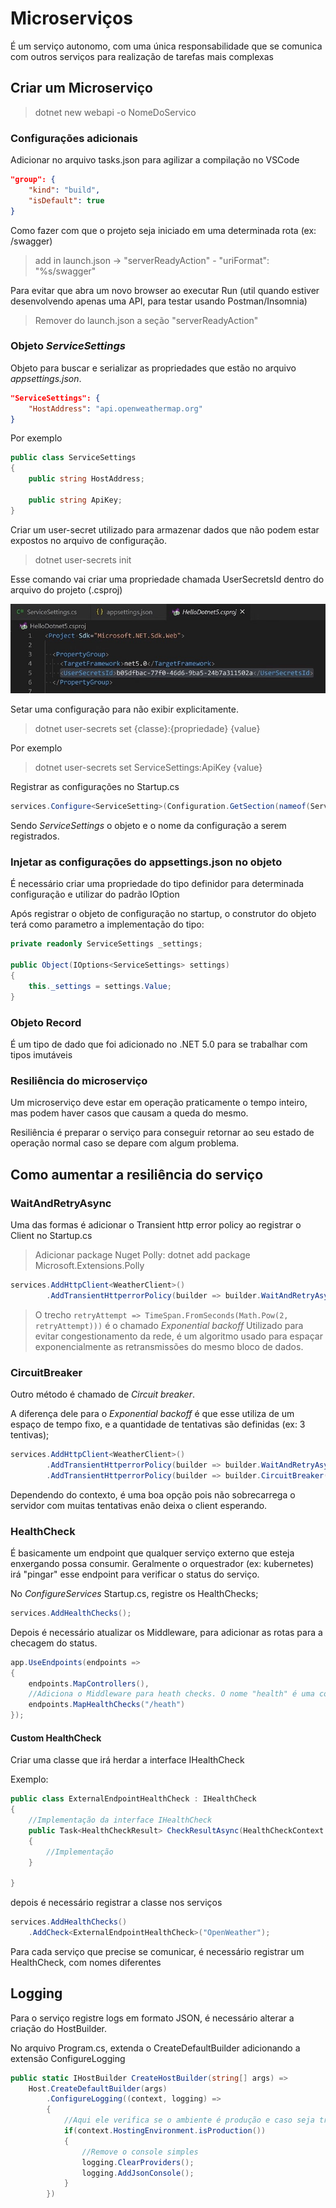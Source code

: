 # Microserviços

É um serviço autonomo, com uma única responsabilidade que se comunica com outros serviços para realização de tarefas mais complexas

## Criar um Microserviço

>dotnet new webapi -o NomeDoServico

### Configurações adicionais

Adicionar no arquivo tasks.json para agilizar a compilação no VSCode 

```json
"group": {
	"kind": "build",
	"isDefault": true
}
```

Como fazer com que  o projeto seja iniciado em uma determinada rota (ex: /swagger)

> add in launch.json -> "serverReadyAction"
	- "uriFormat": "%s/swagger"
	
Para evitar que abra um novo browser ao executar Run (util quando estiver desenvolvendo apenas uma API, para testar usando Postman/Insomnia)

> Remover do launch.json a seção "serverReadyAction"

### Objeto *ServiceSettings*

Objeto para buscar e serializar as propriedades que estão no arquivo *appsettings.json*.

```json
"ServiceSettings": {
    "HostAddress": "api.openweathermap.org"
}
```

Por exemplo

```c#
public class ServiceSettings
{
    public string HostAddress;

    public string ApiKey;
}
```

Criar um user-secret
utilizado para armazenar dados que não podem estar expostos no arquivo de configuração.

>dotnet user-secrets init

Esse comando vai criar uma propriedade chamada UserSecretsId dentro do arquivo do projeto (.csproj)

![UserSecretsId](img/UserSecretsId.jpg)

Setar uma configuração para não exibir explicitamente.

>dotnet user-secrets set {classe}:{propriedade} {value}

Por exemplo

>dotnet user-secrets set ServiceSettings:ApiKey {value}

Registrar as configurações no Startup.cs

```c#
services.Configure<ServiceSetting>(Configuration.GetSection(nameof(ServiceSettings)))
```

Sendo *ServiceSettings* o objeto e o nome da configuração a serem registrados.

### Injetar as configurações do appsettings.json no objeto

É necessário criar uma propriedade do tipo definidor para determinada configuração e utilizar do padrão IOption

Após registrar o objeto de configuração no startup, o construtor do objeto terá como parametro a implementação do tipo:

```c#
private readonly ServiceSettings _settings;

public Object(IOptions<ServiceSettings> settings)
{
    this._settings = settings.Value;
} 
```

### Objeto Record

É um tipo de dado que foi adicionado no .NET 5.0 para se trabalhar com tipos imutáveis

### Resiliência do microserviço

Um microserviço deve estar em operação praticamente o tempo inteiro, mas podem haver casos que causam a queda do mesmo.

Resiliência é preparar o serviço para conseguir retornar ao seu estado de operação normal caso se depare com algum problema.

## Como aumentar a resiliência do serviço

### WaitAndRetryAsync
  
Uma das formas é adicionar o Transient http error policy ao registrar o Client no Startup.cs

>Adicionar package Nuget Polly: dotnet add package Microsoft.Extensions.Polly

```c#
services.AddHttpClient<WeatherClient>()
        .AddTransientHttperrorPolicy(builder => builder.WaitAndRetryAsync(10, retryAttempt => TimeSpan.FromSeconds(Math.Pow(2, retryAttempt))))
```

>O trecho ```retryAttempt => TimeSpan.FromSeconds(Math.Pow(2, retryAttempt)))``` é o chamado *Exponential backoff*
Utilizado para evitar congestionamento da rede, é um algoritmo usado para espaçar exponencialmente as retransmissões do mesmo bloco de dados.

### CircuitBreaker

Outro método é chamado de *Circuit breaker*.

A diferença dele para o *Exponential backoff* é que esse utiliza de um espaço de tempo fixo, e a quantidade de tentativas são definidas (ex: 3 tentivas);

```c#
services.AddHttpClient<WeatherClient>()
        .AddTransientHttperrorPolicy(builder => builder.WaitAndRetryAsync(10, retryAttempt => TimeSpan.FromSeconds(Math.Pow(2, retryAttempt))))
        .AddTransientHttperrorPolicy(builder => builder.CircuitBreaker(3, TimeSpan.FromSeconds(15)));        
```

Dependendo do contexto, é uma boa opção pois não sobrecarrega o servidor com muitas tentativas enão deixa o client esperando.

### HealthCheck

É basicamente um endpoint que qualquer serviço externo que esteja enxergando possa consumir.
Geralmente o orquestrador (ex: kubernetes) irá "pingar" esse endpoint para verificar o status do serviço.

No *ConfigureServices* Startup.cs, registre os HealthChecks;

```c#
services.AddHealthChecks();
```

Depois é necessário atualizar os Middleware, para adicionar as rotas para a checagem do status.

```c#
app.UseEndpoints(endpoints =>
{
    endpoints.MapControllers(),
    //Adiciona o Middleware para heath checks. O nome "health" é uma convenção muito utilizada, então vou seguir o padrão
    endpoints.MapHealthChecks("/heath") 
});
```
#### Custom HealthCheck

Criar uma classe que irá herdar a interface IHealthCheck

Exemplo:
```c#
public class ExternalEndpointHealthCheck : IHealthCheck
{
    //Implementação da interface IHealthCheck
    public Task<HealthCheckResult> CheckResultAsync(HealthCheckContext context,)
    {
        //Implementação
    }

}
```

depois é necessário registrar a classe nos serviços

```c#
services.AddHealthChecks()
    .AddCheck<ExternalEndpointHealthCheck>("OpenWeather");
```

Para cada serviço que precise se comunicar, é necessário registrar um HealthCheck, com nomes diferentes

## Logging

Para o serviço registre logs em formato JSON, é necessário alterar a criação do HostBuilder.

No arquivo Program.cs, extenda o CreateDefaultBuilder adicionando a extensão ConfigureLogging

```c#
public static IHostBuilder CreateHostBuilder(string[] args) => 
    Host.CreateDefaultBuilder(args)
        .ConfigureLogging((context, logging) => 
        {
            //Aqui ele verifica se o ambiente é produção e caso seja true o serviço irá gerar logs no formato JSON, caso contrário exibirá no console simples
            if(context.HostingEnvironment.isProduction())
            {
                //Remove o console simples
                logging.ClearProviders();
                logging.AddJsonConsole();
            }
        })
```

<!-- 
## Desenvolvimento do projeto
A seguir está a lista de tarefas a serem desenvolvidas. 

* Configurar ambiente
* Criar configurações do serviço (*ServiceSettings*)
* Criar um Client responsável por consumir os dados da API (*WeatherClient*)
* Criar um controller ou alterar o gerado pelo .NET automaticamente que vai chamar o Client e retornar os dados -->



